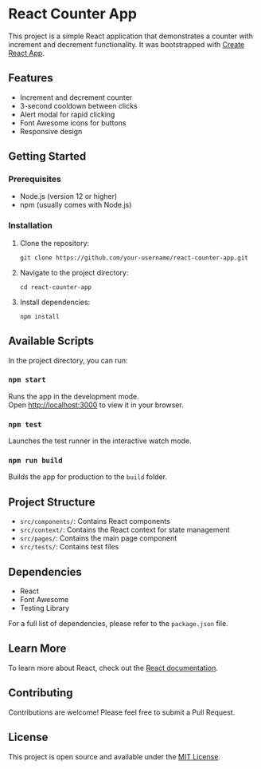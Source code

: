 # React Counter App

This project is a simple React application that demonstrates a counter with increment and decrement functionality. It was bootstrapped with [Create React App](https://github.com/facebook/create-react-app).

## Features

- Increment and decrement counter
- 3-second cooldown between clicks
- Alert modal for rapid clicking
- Font Awesome icons for buttons
- Responsive design

## Getting Started

### Prerequisites

- Node.js (version 12 or higher)
- npm (usually comes with Node.js)

### Installation

1. Clone the repository:
   ```
   git clone https://github.com/your-username/react-counter-app.git
   ```

2. Navigate to the project directory:
   ```
   cd react-counter-app
   ```

3. Install dependencies:
   ```
   npm install
   ```

## Available Scripts

In the project directory, you can run:

### `npm start`

Runs the app in the development mode.\
Open [http://localhost:3000](http://localhost:3000) to view it in your browser.

### `npm test`

Launches the test runner in the interactive watch mode.

### `npm run build`

Builds the app for production to the `build` folder.

## Project Structure

- `src/components/`: Contains React components
- `src/context/`: Contains the React context for state management
- `src/pages/`: Contains the main page component
- `src/tests/`: Contains test files

## Dependencies

- React
- Font Awesome
- Testing Library

For a full list of dependencies, please refer to the `package.json` file.

## Learn More

To learn more about React, check out the [React documentation](https://reactjs.org/).

## Contributing

Contributions are welcome! Please feel free to submit a Pull Request.

## License

This project is open source and available under the [MIT License](LICENSE).